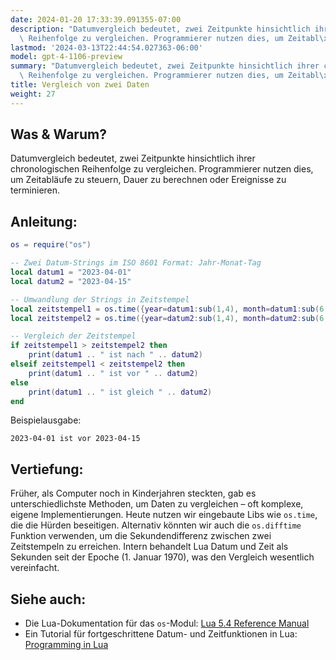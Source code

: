 ```yaml
---
date: 2024-01-20 17:33:39.091355-07:00
description: "Datumvergleich bedeutet, zwei Zeitpunkte hinsichtlich ihrer chronologischen\
  \ Reihenfolge zu vergleichen. Programmierer nutzen dies, um Zeitabl\xE4ufe zu\u2026"
lastmod: '2024-03-13T22:44:54.027363-06:00'
model: gpt-4-1106-preview
summary: "Datumvergleich bedeutet, zwei Zeitpunkte hinsichtlich ihrer chronologischen\
  \ Reihenfolge zu vergleichen. Programmierer nutzen dies, um Zeitabl\xE4ufe zu\u2026"
title: Vergleich von zwei Daten
weight: 27
---
```


## Was & Warum?
Datumvergleich bedeutet, zwei Zeitpunkte hinsichtlich ihrer chronologischen Reihenfolge zu vergleichen. Programmierer nutzen dies, um Zeitabläufe zu steuern, Dauer zu berechnen oder Ereignisse zu terminieren.

## Anleitung:
```Lua
os = require("os")

-- Zwei Datum-Strings im ISO 8601 Format: Jahr-Monat-Tag
local datum1 = "2023-04-01"
local datum2 = "2023-04-15"

-- Umwandlung der Strings in Zeitstempel
local zeitstempel1 = os.time({year=datum1:sub(1,4), month=datum1:sub(6,7), day=datum1:sub(9,10)})
local zeitstempel2 = os.time({year=datum2:sub(1,4), month=datum2:sub(6,7), day=datum2:sub(9,10)})

-- Vergleich der Zeitstempel
if zeitstempel1 > zeitstempel2 then
    print(datum1 .. " ist nach " .. datum2)
elseif zeitstempel1 < zeitstempel2 then
    print(datum1 .. " ist vor " .. datum2)
else
    print(datum1 .. " ist gleich " .. datum2)
end
```
Beispielausgabe:
```
2023-04-01 ist vor 2023-04-15
```

## Vertiefung:
Früher, als Computer noch in Kinderjahren steckten, gab es unterschiedlichste Methoden, um Daten zu vergleichen – oft komplexe, eigene Implementierungen. Heute nutzen wir eingebaute Libs wie `os.time`, die die Hürden beseitigen. Alternativ könnten wir auch die `os.difftime` Funktion verwenden, um die Sekundendifferenz zwischen zwei Zeitstempeln zu erreichen. Intern behandelt Lua Datum und Zeit als Sekunden seit der Epoche (1. Januar 1970), was den Vergleich wesentlich vereinfacht.

## Siehe auch:
- Die Lua-Dokumentation für das `os`-Modul: [Lua 5.4 Reference Manual](https://www.lua.org/manual/5.4/manual.html#6.9)
- Ein Tutorial für fortgeschrittene Datum- und Zeitfunktionen in Lua: [Programming in Lua](https://www.lua.org/pil/22.1.html)
